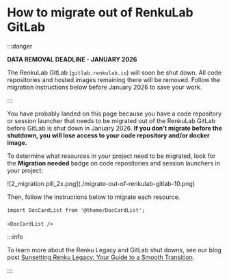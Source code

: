 # How to migrate out of RenkuLab GitLab

:::danger

**DATA REMOVAL DEADLINE - JANUARY 2026**

The RenkuLab GitLab (`gitlab.renkulab.io`) will soon be shut down. All code repositories and hosted
images remaining there will be removed. Follow the migration instructions below before January 2026
to save your work.

:::

You have probably landed on this page because you have a code repository or session launcher that
needs to be migrated out of the RenkuLab GitLab before GitLab is shut down in January 2026. **If you
don’t migrate before the shutdown, you will lose access to your code repository and/or docker
image.**

To determine what resources in your project need to be migrated, look for the **Migration needed**
badge on code repositories and session launchers in your project:

<p class="image-container-s">
![2_migration pill_2x.png](./migrate-out-of-renkulab-gitlab-10.png)
</p>

Then, follow the instructions below to migrate each resource.

```mdx-code-block
import DocCardList from '@theme/DocCardList';

<DocCardList />

```

:::info

To learn more about the Renku Legacy and GitLab shut downs, see our blog post [Sunsetting Renku
Legacy: Your Guide to a Smooth Transition](https://blog.renkulab.io/sunsetting-legacy/).

:::
